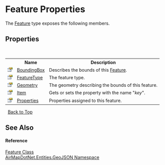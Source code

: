 # Feature Properties
 

The <a href="598b7480-b2c6-ea8c-fe65-eccc83412a35">Feature</a> type exposes the following members.


## Properties
&nbsp;<table><tr><th></th><th>Name</th><th>Description</th></tr><tr><td>![Public property](media/pubproperty.gif "Public property")</td><td><a href="54fd96a5-2209-1b50-b24c-f039fe947194">BoundingBox</a></td><td>
Describes the bounds of this <a href="598b7480-b2c6-ea8c-fe65-eccc83412a35">Feature</a>.</td></tr><tr><td>![Public property](media/pubproperty.gif "Public property")</td><td><a href="4461f9f9-1a2c-1f8f-0a83-98e01f698539">FeatureType</a></td><td>
The feature type.</td></tr><tr><td>![Public property](media/pubproperty.gif "Public property")</td><td><a href="b78d7830-f71e-fc39-0065-5428c8935455">Geometry</a></td><td>
The geometry describing the bounds of this feature.</td></tr><tr><td>![Public property](media/pubproperty.gif "Public property")</td><td><a href="f4149ea0-9497-02ad-93e5-af010d2a1ed9">Item</a></td><td>
Gets or sets the property with the name "*key*".</td></tr><tr><td>![Public property](media/pubproperty.gif "Public property")</td><td><a href="7c276998-f953-d6b6-d0d5-e8ee3da5c9b2">Properties</a></td><td>
Properties assigned to this feature.</td></tr></table>&nbsp;
<a href="#feature-properties">Back to Top</a>

## See Also


#### Reference
<a href="598b7480-b2c6-ea8c-fe65-eccc83412a35">Feature Class</a><br /><a href="1d543ca6-8481-5d96-aca1-a1b2d108871c">AirMapDotNet.Entities.GeoJSON Namespace</a><br />